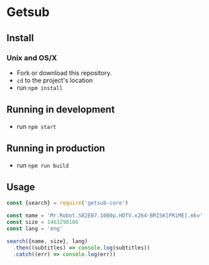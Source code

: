 # Getsub

## Install
### Unix and OS/X
- Fork or download this repository.
- `cd` to the project's location
- run `npm install`

## Running in development
- run `npm start`

## Running in production
- run `npm run build`


## Usage
``` js
const {search} = require('getsub-core')

const name = 'Mr.Robot.S02E07.1080p.HDTV.x264-BRISK[PRiME].mkv'
const size = 1463298106
const lang = 'eng'

search({name, size}, lang)
  .then((subtitles) => console.log(subtitles))
  .catch((err) => console.log(err))
```
